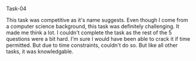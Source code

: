 Task-04

This task was competitive as it's name suggests. Even though I come from a computer science background, this task was  definitely challenging. It made me think a lot. I couldn't complete the task as the rest of the 5 questions were a bit hard. I'm sure I would have been able to crack it if time permitted. But due to time constraints, couldn't do so. But like all other tasks, it was knowledgable.
